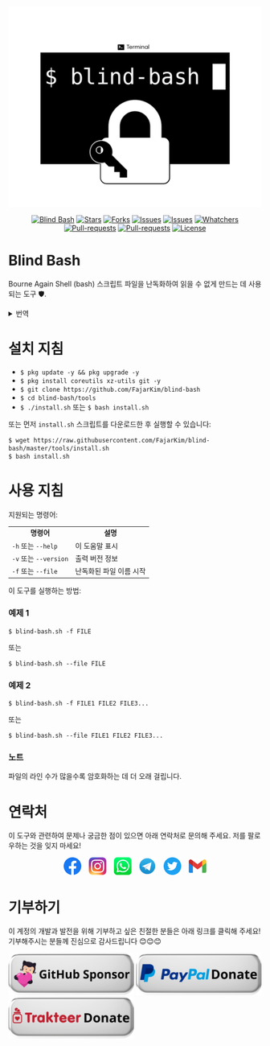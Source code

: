 ![Blind Bash Logo](https://raw.githubusercontent.com/FajarKim/blind-bash/master/images/logo.png)
<div align="center">
    <a href="https://github.com/FajarKim/blind-bash"><img src="https://img.shields.io/github/languages/code-size/FajarKim/blind-bash?label=BZip2%20Shell%20Exec&style=plastic&logo=github&color=blue" alt="Blind Bash"></a>
    <a href="https://github.com/FajarKim/blind-bash/stargazers/"><img src="https://img.shields.io/github/stars/FajarKim/blind-bash?label=Star&style=plastic&color=red" alt="Stars"></a>
    <a href="https://github.com/FajarKim/blind-bash/network/members/"><img src="https://img.shields.io/github/forks/FajarKim/blind-bash?label=Fork&style=plastic&color=f5ff5e" alt="Forks"></a>
    <a href="https://github.com/FajarKim/blind-bash/issues?q=is%3Aopen+is%3Aissue/"><img src="https://img.shields.io/github/issues/FajarKim/blind-bash?label=Issue&style=plastic&color=a1b3ff" alt="Issues"></a>
    <a href="https://github.com/FajarKim/blind-bash/issues?q=is%3Aissue+is%3Aclosed/"><img src="https://img.shields.io/github/issues-closed/FajarKim/blind-bash?label=Issue&style=plastic&color=ffffff" alt="Issues"></a>
    <a href="https://github.com/FajarKim/blind-bash/watchers/"><img src="https://img.shields.io/github/watchers/FajarKim/blind-bash?label=Watch&style=plastic&color=1fe1f" alt="Whatchers"></a>
    <a href="https://github.com/FajarKim/blind-bash/pulls?q=is%3Aopen+is%3Apr/"><img src="https://img.shields.io/github/issues-pr/FajarKim/blind-bash?&label=Pull%20requests&style=plastic&color=971dff" alt="Pull-requests"></a>
    <a href="https://github.com/FajarKim/blind-bash/pulls?q=is%3Apr+is%3Aclosed/"><img src="https://img.shields.io/github/issues-pr-closed/FajarKim/blind-bash?&label=Pull%20requests&style=plastic&color=orange" alt="Pull-requests"></a>
    <a href="https://github.com/FajarKim/blind-bash/blob/master/LICENSE"><img src="https://img.shields.io/github/license/FajarKim/blind-bash?label=License&style=plastic&color=01ffc4&logo=gnu" alt="License"></a>
</div>

# Blind Bash
Bourne Again Shell (bash) 스크립트 파일을 난독화하여 읽을 수 없게 만드는 데 사용되는 도구 🛡️.

<details>
<summary>번역</summary>

- [🇬🇧 English (UK)](https://github.com/FajarKim/blind-bash/blob/master/README-EN.md)
- [🇫🇷 France](https://github.com/FajarKim/blind-bash/blob/master/README-FR.md)
- [🇮🇩 Indonesian](https://github.com/FajarKim/blind-bash)
</details>

# 설치 지침
- `$ pkg update -y && pkg upgrade -y`
- `$ pkg install coreutils xz-utils git -y`
- `$ git clone https://github.com/FajarKim/blind-bash`
- `$ cd blind-bash/tools`
- `$ ./install.sh` 또는 `$ bash install.sh`

또는 먼저 `install.sh` 스크립트를 다운로드한 후 실행할 수 있습니다:
```text
$ wget https://raw.githubusercontent.com/FajarKim/blind-bash/master/tools/install.sh
$ bash install.sh
```

# 사용 지침
지원되는 명령어:
<table>
    <tr>
        <td><div align="center"><b>명령어</b></div></td>
        <td><div align="center"><b>설명</b></div></td>
    </tr>
    <tr>
        <td><div align="left"><code>-h</code> 또는 <code>--help</code></div></td>
        <td><div align="left">이 도움말 표시</div></td>
    </tr>
    <tr>
        <td><div align="left"><code>-v</code> 또는 <code>--version</code></div></td>
        <td><div align="left">출력 버전 정보</div></td>
    </tr>
    <tr>
        <td><div align="left"><code>-f</code> 또는 <code>--file</code></div></td>
        <td><div align="left">난독화된 파일 이름 시작</div></td>
    </tr>
<table>

이 도구를 실행하는 방법:
### 예제 1
```text
$ blind-bash.sh -f FILE
```
또는
```text
$ blind-bash.sh --file FILE
```
### 예제 2
```text
$ blind-bash.sh -f FILE1 FILE2 FILE3...
```
또는
```text
$ blind-bash.sh --file FILE1 FILE2 FILE3...
```
### 노트
파일의 라인 수가 많을수록 암호화하는 데 더 오래 걸립니다.

# 연락처
이 도구와 관련하여 문제나 궁금한 점이 있으면 아래 연락처로 문의해 주세요. 저를 팔로우하는 것을 잊지 마세요!
<div align="center">
    <a href="https://www.facebook.com/fajarrkim"><img src="https://raw.githubusercontent.com/FajarKim/FajarKim/master/images/facebook_logo.png" alt="Facebook" width="35"></a>
    &ensp;
    <a href="https://www.instagram.com/fajarkim_"><img src="https://raw.githubusercontent.com/FajarKim/FajarKim/master/images/instagram_logo.png" alt="Instagram" width="35"></a>
    &ensp;
    <a href="https://wa.me/6285659850910?text=Hi"><img src="https://raw.githubusercontent.com/FajarKim/FajarKim/master/images/whatsapp_logo.png" alt="WhatsApp" width="35"></a>
    &ensp;
    <a href="https://t.me/FajarThea"><img src="https://raw.githubusercontent.com/FajarKim/FajarKim/master/images/telegram_logo.png" alt="Telegram" width="35"></a>
    &ensp;
    <a href="https://www.twitter.com/fajarkim_"><img src="https://raw.githubusercontent.com/FajarKim/FajarKim/master/images/twitter_logo.png" alt="Twitter" width="35"></a>
    &ensp;
    <a href="mailto:fajarrkim@gmail.com"><img src="https://raw.githubusercontent.com/FajarKim/FajarKim/master/images/gmail_logo.png" alt="Gmail" width="35"></a>
</div>

# 기부하기
이 계정의 개발과 발전을 위해 기부하고 싶은 친절한 분들은 아래 링크를 클릭해 주세요! 기부해주시는 분들께 진심으로 감사드립니다 😊😊😊
<div align="left">
    <a href="https://github.com/sponsors/FajarKim/"><img src="https://raw.githubusercontent.com/FajarKim/FajarKim/master/images/donate_github.png" alt="GitHub Sponsor" width="250"></a>
    <a href="https://paypal.me/agusbirawan/"><img src="https://raw.githubusercontent.com/FajarKim/FajarKim/master/images/donate_paypal.png" alt="PayPal Donate" width="250"></a>
    <a href="https://trakteer.id/FajarKim/"><img src="https://raw.githubusercontent.com/FajarKim/FajarKim/master/images/donate_trakteer.png" alt="Trakteer.id Donate" width="250"></a>
</div>